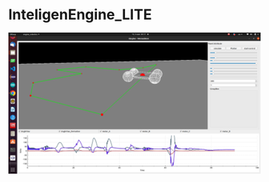 # InteligenEngine_LITE

![bandicam 2020-07-31 03-50-36-209](https://github.com/werasaimon/IEngine_Robotics/blob/main/img/demo.png)
